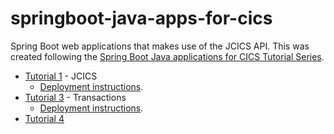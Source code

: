 # springboot-java-apps-for-cics

Spring Boot web applications that makes use of the JCICS API. This was created following the [Spring Boot Java applications for CICS Tutorial Series](https://developer.ibm.com/series/learning-path-spring-boot-java-applications-for-cics/).

- [Tutorial 1](./tutorial-1) - JCICS
  - [Deployment instructions](https://github.com/cicsdev/cics-java-liberty-springboot-jcics).
- [Tutorial 3](./tutorial-3) - Transactions
  - [Deployment instructions](https://github.com/cicsdev/cics-java-liberty-springboot-transactions).
- [Tutorial 4]()